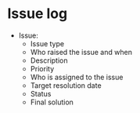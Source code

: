 # Issue log

- Issue:
  - Issue type
  - Who raised the issue and when
  - Description
  - Priority
  - Who is assigned to the issue
  - Target resolution date
  - Status
  - Final solution
